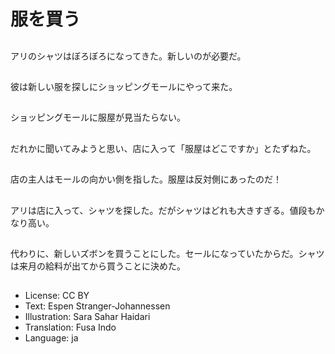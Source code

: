 # 服を買う

##
アリのシャツはぼろぼろになってきた。新しいのが必要だ。

##
彼は新しい服を探しにショッピングモールにやって来た。

##
ショッピングモールに服屋が見当たらない。

##
だれかに聞いてみようと思い、店に入って「服屋はどこですか」とたずねた。

##
店の主人はモールの向かい側を指した。服屋は反対側にあったのだ！

##
アリは店に入って、シャツを探した。だがシャツはどれも大きすぎる。値段もかなり高い。

##
代わりに、新しいズボンを買うことにした。セールになっていたからだ。シャツは来月の給料が出てから買うことに決めた。

##
* License: CC BY
* Text: Espen Stranger-Johannessen
* Illustration: Sara Sahar Haidari
* Translation: Fusa Indo
* Language: ja
